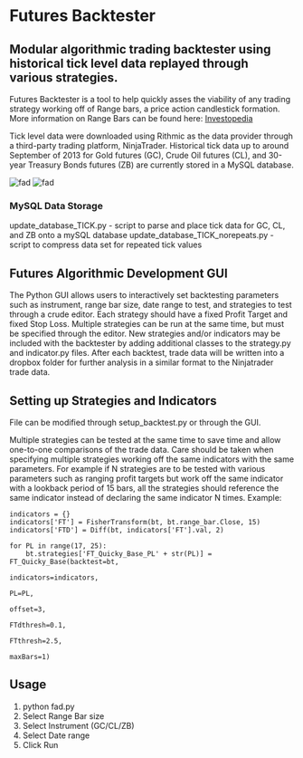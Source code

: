 # Futures Backtester

## Modular algorithmic trading backtester using historical tick level data replayed through various strategies.

Futures Backtester is a tool to help quickly asses the viability of any trading strategy working off of Range bars, a price action candlestick formation. More information on Range Bars can be found here: [Investopedia](http://www.investopedia.com/articles/trading/10/range-bar-charts-different-view.asp)

Tick level data were downloaded using Rithmic as the data provider through a third-party trading platform, NinjaTrader. Historical tick data up to around September of 2013 for Gold futures (GC), Crude Oil futures (CL), and 30-year Treasury Bonds futures (ZB) are currently stored in a MySQL database.

![fad](https://github.com/aouyang1/Futures/blob/master/figures/gui.png)
![fad](https://github.com/aouyang1/Futures/blob/master/figures/playback_chart.png)

### MySQL Data Storage
update_database_TICK.py - script to parse and place tick data for GC, CL, and ZB onto a mySQL database
update_database_TICK_norepeats.py - script to compress data set for repeated tick values

## Futures Algorithmic Development GUI 
The Python GUI allows users to interactively set backtesting parameters such as instrument, range bar size, date range to test, and strategies to test through a crude editor. Each strategy should have a fixed Profit Target and fixed Stop Loss. Multiple strategies can be run at the same time, but must be specified through the editor. New strategies and/or indicators may be included with the backtester by adding additional classes to the strategy.py and indicator.py files. After each backtest, trade data will be written into a dropbox folder for further analysis in a similar format to the Ninjatrader trade data.

## Setting up Strategies and Indicators
File can be modified through setup_backtest.py or through the GUI.

Multiple strategies can be tested at the same time to save time and allow one-to-one comparisons of the trade data. Care should be taken when specifying multiple strategies working off the same indicators with the same parameters. For example if N strategies are to be tested with various parameters such as ranging profit targets but work off the same indicator with a lookback period of 15 bars, all the strategies should reference the same indicator instead of declaring the same indicator N times.
Example:
```
indicators = {}
indicators['FT'] = FisherTransform(bt, bt.range_bar.Close, 15)
indicators['FTD'] = Diff(bt, indicators['FT'].val, 2)

for PL in range(17, 25):
    bt.strategies['FT_Quicky_Base_PL' + str(PL)] = FT_Quicky_Base(backtest=bt,
                                                                  indicators=indicators,
                                                                  PL=PL,
                                                                  offset=3,
                                                                  FTdthresh=0.1,
                                                                  FTthresh=2.5,
                                                                  maxBars=1)
```


## Usage
1. python fad.py
2. Select Range Bar size
3. Select Instrument (GC/CL/ZB)
4. Select Date range
5. Click Run


